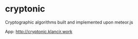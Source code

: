 # cryptonic
Cryptographic algorithms built and implemented upon meteor.js

App: http://cryptonic.klancir.work
